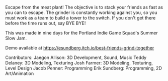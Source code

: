 Escape from the meat plant! The objective is to stack your friends as fast as you can to escape. The grinder is constantly working against you, so you must work as a team to build a tower to the switch. If you don't get there before the time runs out, say BYE BYE!

This was made in nine days for the Portland Indie Game Squad's Summer Slow Jam.

Demo available at https://esundberg.itch.io/best-friends-grind-together

Contributors:
Jaegon Allison: 3D Development, Sound, Music
Teddy Delaney: 3D Modeling, Texturing
Josh Farmer: 3D Modeling, Texturing, Level Design
Jacob Penner: Programming
Erik Sundberg: Programming, 2D Art/Animation
